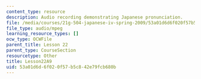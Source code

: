 ```yaml
---
content_type: resource
description: Audio recording demonstrating Japanese pronunciation.
file: /media/courses/21g-504-japanese-iv-spring-2009/53a01d6d6f020f57b5c842e79fcb680b_Lesson22A9.mp3
file_type: audio/mpeg
learning_resource_types: []
ocw_type: OCWFile
parent_title: Lesson 22
parent_type: CourseSection
resourcetype: Other
title: Lesson22A9
uid: 53a01d6d-6f02-0f57-b5c8-42e79fcb680b
---
```

